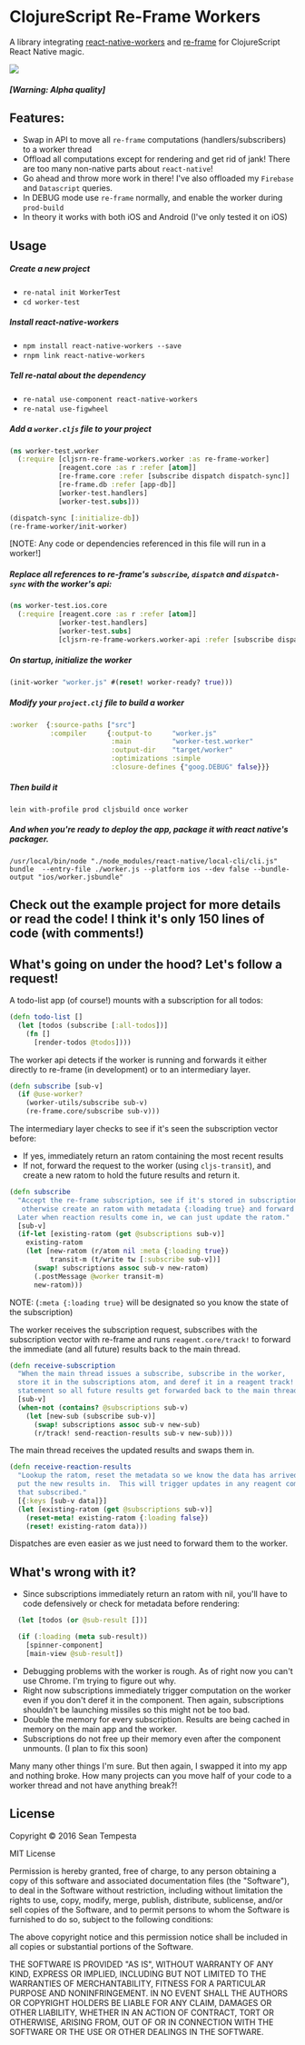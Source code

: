 # ClojureScript Re-Frame Workers

A library integrating [react-native-workers](https://github.com/devfd/react-native-workers) and [re-frame](https://github.com/Day8/re-frame) for ClojureScript React Native magic.

![](https://clojars.org/cljsrn-re-frame-workers/latest-version.svg)

##### [Warning: Alpha quality]

## Features:
- Swap in API to move all `re-frame` computations (handlers/subscribers) to a worker thread
- Offload all computations except for rendering and get rid of jank!  There are too many non-native parts about `react-native`!
- Go ahead and throw more work in there!  I've also offloaded my `Firebase` and `Datascript` queries.
- In DEBUG mode use `re-frame` normally, and enable the worker during `prod-build`
- In theory it works with both iOS and Android (I've only tested it on iOS)

## Usage

##### Create a new project
- `re-natal init WorkerTest`
- `cd worker-test`

##### Install react-native-workers
- `npm install react-native-workers --save`
- `rnpm link react-native-workers`

##### Tell re-natal about the dependency
- `re-natal use-component react-native-workers`
- `re-natal use-figwheel`

##### Add a `worker.cljs` file to your project
```clojure
(ns worker-test.worker
  (:require [cljsrn-re-frame-workers.worker :as re-frame-worker]
            [reagent.core :as r :refer [atom]]
            [re-frame.core :refer [subscribe dispatch dispatch-sync]]
            [re-frame.db :refer [app-db]]
            [worker-test.handlers]
            [worker-test.subs]))

(dispatch-sync [:initialize-db])
(re-frame-worker/init-worker)
```
[NOTE: Any code or dependencies referenced in this file will run in a worker!]

##### Replace all references to re-frame's `subscribe`, `dispatch` and `dispatch-sync` with the worker's api:
```clojure
(ns worker-test.ios.core
  (:require [reagent.core :as r :refer [atom]]
            [worker-test.handlers]
            [worker-test.subs]
            [cljsrn-re-frame-workers.worker-api :refer [subscribe dispatch dispatch-sync init-worker]]))
```

##### On startup, initialize the worker
```clojure
(init-worker "worker.js" #(reset! worker-ready? true)))
```

##### Modify your `project.clj` file to build a worker
```clojure
:worker  {:source-paths ["src"]
          :compiler     {:output-to     "worker.js"
                         :main          "worker-test.worker"
                         :output-dir    "target/worker"
                         :optimizations :simple
                         :closure-defines {"goog.DEBUG" false}}}
```

##### Then build it
`lein with-profile prod cljsbuild once worker`

##### And when you're ready to deploy the app, package it with react native's packager.
`/usr/local/bin/node "./node_modules/react-native/local-cli/cli.js" bundle  --entry-file ./worker.js --platform ios --dev false --bundle-output "ios/worker.jsbundle"
`
## Check out the example project for more details or read the code!  I think it's only 150 lines of code (with comments!)


## What's going on under the hood? Let's follow a request!

A todo-list app (of course!) mounts with a subscription for all todos:
```clojure
(defn todo-list []
  (let [todos (subscribe [:all-todos])]
    (fn []
      [render-todos @todos])))
```
The worker api detects if the worker is running and forwards it either directly to re-frame (in development) or to an intermediary layer.
```clojure
(defn subscribe [sub-v]
  (if @use-worker?
    (worker-utils/subscribe sub-v)
    (re-frame.core/subscribe sub-v)))
```
The intermediary layer checks to see if it's seen the subscription vector before:
- If yes, immediately return an ratom containing the most recent results
- If not, forward the request to the worker (using `cljs-transit`), and create a new ratom to hold the future results and return it.

```clojure
(defn subscribe
  "Accept the re-frame subscription, see if it's stored in subscriptions (if so return it),
   otherwise create an ratom with metadata {:loading true} and forward the subscription to the worker.
  Later when reaction results come in, we can just update the ratom."
  [sub-v]
  (if-let [existing-ratom (get @subscriptions sub-v)]
    existing-ratom
    (let [new-ratom (r/atom nil :meta {:loading true})
          transit-m (t/write tw [:subscribe sub-v])]
      (swap! subscriptions assoc sub-v new-ratom)
      (.postMessage @worker transit-m)
      new-ratom)))
```

NOTE: (`:meta {:loading true}` will be designated so you know the state of the subscription)

The worker receives the subscription request, subscribes with the subscription vector with re-frame and runs `reagent.core/track!` to forward the immediate (and all future) results back to the main thread.

```clojure
(defn receive-subscription
  "When the main thread issues a subscribe, subscribe in the worker,
  store it in the subscriptions atom, and deref it in a reagent track!
  statement so all future results get forwarded back to the main thread."
  [sub-v]
  (when-not (contains? @subscriptions sub-v)
    (let [new-sub (subscribe sub-v)]
      (swap! subscriptions assoc sub-v new-sub)
      (r/track! send-reaction-results sub-v new-sub))))
```

The main thread receives the updated results and swaps them in.
```clojure
(defn receive-reaction-results
  "Lookup the ratom, reset the metadata so we know the data has arrived and
  put the new results in.  This will trigger updates in any reagent components
  that subscribed."
  [{:keys [sub-v data]}]
  (let [existing-ratom (get @subscriptions sub-v)]
    (reset-meta! existing-ratom {:loading false})
    (reset! existing-ratom data)))
```

Dispatches are even easier as we just need to forward them to the worker.


## What's wrong with it?
* Since subscriptions immediately return an ratom with nil, you'll have to code defensively or check for metadata before rendering:
```clojure
  (let [todos (or @sub-result [])]
```
```clojure
  (if (:loading (meta sub-result))
    [spinner-component]
    [main-view @sub-result])
```
* Debugging problems with the worker is rough.  As of right now you can't use Chrome.  I'm trying to figure out why.
* Right now subscriptions immediately trigger computation on the worker even if you don't deref it in the component.  Then again, subscriptions shouldn't be launching missiles so this might not be too bad.
* Double the memory for every subscription.  Results are being cached in memory on the main app and the worker.
* Subscriptions do not free up their memory even after the component unmounts.  (I plan to fix this soon)

Many many other things I'm sure.  But then again, I swapped it into my app and nothing broke.  How many projects can you move half of your code to a worker thread and not have anything break?!


## License

Copyright © 2016 Sean Tempesta

MIT License

Permission is hereby granted, free of charge, to any person obtaining a copy
of this software and associated documentation files (the "Software"), to deal
in the Software without restriction, including without limitation the rights
to use, copy, modify, merge, publish, distribute, sublicense, and/or sell
copies of the Software, and to permit persons to whom the Software is
furnished to do so, subject to the following conditions:

The above copyright notice and this permission notice shall be included in all
copies or substantial portions of the Software.

THE SOFTWARE IS PROVIDED "AS IS", WITHOUT WARRANTY OF ANY KIND, EXPRESS OR
IMPLIED, INCLUDING BUT NOT LIMITED TO THE WARRANTIES OF MERCHANTABILITY,
FITNESS FOR A PARTICULAR PURPOSE AND NONINFRINGEMENT. IN NO EVENT SHALL THE
AUTHORS OR COPYRIGHT HOLDERS BE LIABLE FOR ANY CLAIM, DAMAGES OR OTHER
LIABILITY, WHETHER IN AN ACTION OF CONTRACT, TORT OR OTHERWISE, ARISING FROM,
OUT OF OR IN CONNECTION WITH THE SOFTWARE OR THE USE OR OTHER DEALINGS IN THE
SOFTWARE.